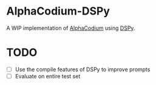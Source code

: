 # AlphaCodium-DSPy
A WIP implementation of [AlphaCodium](https://arxiv.org/abs/2401.08500) using [DSPy](https://github.com/stanfordnlp/dspy).

# TODO
- [ ] Use the compile features of DSPy to improve prompts
- [ ] Evaluate on entire test set
